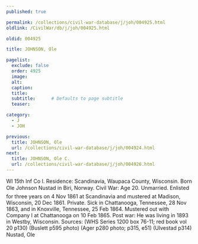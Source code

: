 ```yaml
---
published: true

permalink: /collections/civil-war-database/j/joh/004925.html
oldlink: /CivilWar/db/j/joh/004925.html

oldid: 004925

title: JOHNSON, Ole

pagelist:
  exclude: false
  order: 4925
  image: 
  alt:
  caption:
  title:
  subtitle:      # Defaults to page subtitle
  teaser:

category: 
  - J 
  - JOH

previous:
  title: JOHNSON, Ole
  url: /collections/civil-war-database/j/joh/004924.html  
next:
  title: JOHNSON, Ole C.
  url: /collections/civil-war-database/j/joh/004926.html   
---
```

WI 15th Inf Co I. Residence: Scandinavia, Waupaca County, Wisconsin. Born &#147;Ole Johnson Nustad&#148; in Biri, Norway. Civil War: Age 20. Unmarried. Enlisted for three years on 4 Nov 1861 at Scandinavia and mustered at Madison, Wisconsin, 20 Dec 1861. Private. Sick in Chattanooga, Tennessee, 28 Nov 1863, and in Knoxville, Tennessee, 25 Feb 1864. Mustered out with Company I at Chattanooga on 10 Feb 1865. Post war: He was living in 1893 in Westby, Wisconsin. Sources: (WHS Series 1200 box 76-11; red book vol 20 p130) (Buslett p595 photo) (Ager p280 photo; p315, e51) (Ulvestad p314) &#147;Nustad, Ole&#148;